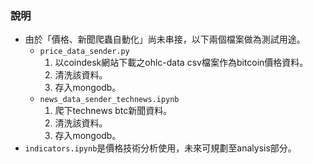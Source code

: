 ### 說明

- 由於「價格、新聞爬蟲自動化」尚未串接，以下兩個檔案做為測試用途。
    - `price_data_sender.py`
        1. 以coindesk網站下載之ohlc-data csv檔案作為bitcoin價格資料。
        2. 清洗該資料。
        3. 存入mongodb。
    - `news_data_sender_technews.ipynb`
        1. 爬下technews btc新聞資料。
        2. 清洗該資料。
        3. 存入mongodb。
- `indicators.ipynb`是價格技術分析使用，未來可規劃至analysis部分。
